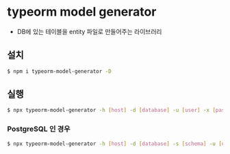 # typeorm model generator
- DB에 있는 테이블을 entity 파일로 만들어주는 라이브러리

## 설치
```bash
$ npm i typeorm-model-generator -D
```

## 실행
```bash
$ npx typeorm-model-generator -h [host] -d [database] -u [user] -x [password] -e [database]
```
### PostgreSQL 인 경우
```bash
$ npx typeorm-model-generator -h [host] -d [database] -s [schema] -u [user] -x [password] -e [database]
```